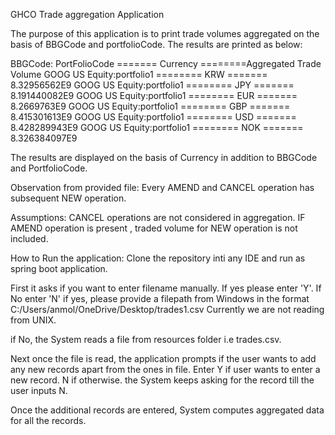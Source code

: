 GHCO Trade aggregation Application 

The purpose of this application is to print trade volumes aggregated on the basis of BBGCode and portfolioCode.
The results are printed as below:

BBGCode: PortFolioCode ======= Currency ========Aggregated Trade Volume
GOOG US Equity:portfolio1 ======== KRW ======= 8.32956562E9
GOOG US Equity:portfolio1 ======== JPY ======= 8.191440082E9
GOOG US Equity:portfolio1 ======== EUR ======= 8.2669763E9
GOOG US Equity:portfolio1 ======== GBP ======= 8.415301613E9
GOOG US Equity:portfolio1 ======== USD ======= 8.428289943E9
GOOG US Equity:portfolio1 ======== NOK ======= 8.326384097E9

The results are displayed on the basis of Currency in addition to BBGCode and PortfolioCode.

Observation from provided file:
Every AMEND and CANCEL operation has subsequent NEW operation.

Assumptions:
CANCEL operations are not considered in aggregation. 
IF AMEND operation is present , traded volume for NEW operation is not included.

How to Run the application:
Clone the repository inti any IDE and run as spring boot application.

First it asks if you want to enter filename manually. If yes please enter 'Y'. If No enter 'N'
if yes, please provide a filepath from Windows in the format C:/Users/anmol/OneDrive/Desktop/trades1.csv
Currently we are not reading from UNIX.

if No, the System reads a file from resources folder i.e trades.csv.

Next once the file is read, the application prompts if the user wants to add any new records apart from the ones in file.
Enter Y if user wants to enter a new record. N if otherwise. the System keeps asking for the record till the user inputs N.

Once the additional records are entered, System computes aggregated data for all the records.
